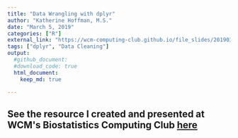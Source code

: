 ```yaml
---
title: "Data Wrangling with dplyr"
author: "Katherine Hoffman, M.S."
date: "March 5, 2019"
categories: ["R"]
external_link: "https://wcm-computing-club.github.io/file_slides/201903_Hoffman_dplyr.html"
tags: ["dplyr", "Data Cleaning"] 
output:
  #github_document:
  #download_code: true
  html_document:
    keep_md: true

---
```


## See the resource I created and presented at WCM's Biostatistics Computing Club [here](https://wcm-computing-club.github.io/file_slides/201903_Hoffman_dplyr.html)
